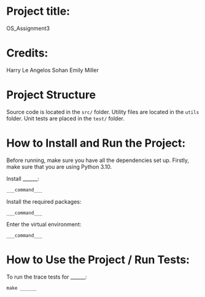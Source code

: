 # Project title: 
OS_Assignment3

# Credits:
Harry Le
Angelos Sohan
Emily Miller

# Project Structure
Source code is located in the `src/` folder.
Utility files are located in the `utils` folder.
Unit tests are placed in the `test/` folder.

# How to Install and Run the Project:
Before running, make sure you have all the dependencies set up. 
Firstly, make sure that you are using Python 3.10.

Install ______:
```bash
___command___
```

Install the required packages:
```commandline
___command___
```

Enter the virtual environment:
```commandline
___command___
```

# How to Use the Project / Run Tests:
To run the trace tests for ______:
```commandline
make ______
```

